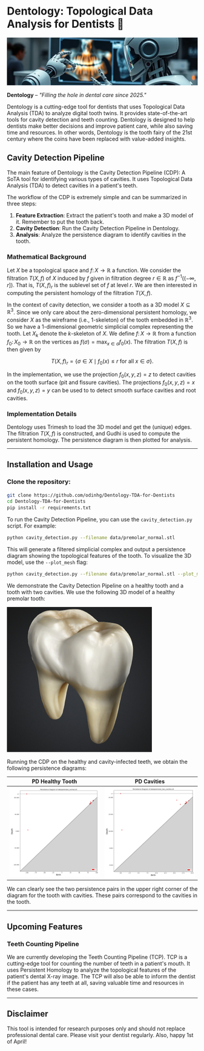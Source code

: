 # Dentology: Topological Data Analysis for Dentists 🦷

![header image showing a robot dentist](figs/header_image.png)

**Dentology** – *"Filling the hole in dental care since 2025."*

Dentology is a cutting-edge tool for dentists that uses Topological Data Analysis (TDA) to analyze digital tooth twins. It provides state-of-the-art tools for cavity detection and teeth counting. Dentology is designed to help dentists make better decisions and improve patient care, while also saving time and resources. In other words, Dentology is the tooth fairy of the 21st century where the coins have been replaced with value-added insights.

## Cavity Detection Pipeline

The main feature of Dentology is the Cavity Detection Pipeline (CDP): A SoTA tool for identifying various types of cavities. It uses Topological Data Analysis (TDA) to detect cavities in a patient's teeth.

The workflow of the CDP is extremely simple and can be summarized in three steps: 

1. **Feature Extraction**: Extract the patient's tooth and make a 3D model of it. Remember to put the tooth back.
2. **Cavity Detection**: Run the Cavity Detection Pipeline in Dentology.
3. **Analysis**: Analyze the persistence diagram to identify cavities in the tooth.

### Mathematical Background

Let $X$ be a topological space and $f\colon X\to\mathbb{R}$ a function. We consider the filtration $T(X,f)$ of $X$ induced by $f$ given in filtration degree $r\in\mathbb{R}$ as $f^{-1}((-\infty,r])$. That is, $T(X,f)_r$ is the sublevel set of $f$ at level $r$. We are then interested in computing the persistent homology of the filtration $T(X,f)$. 

In the context of cavity detection, we consider a tooth as a 3D model $X\subseteq\mathbb{R}^ 3$. Since we only care about the zero-dimensional persistent homology, we consider $X$ as the wireframe (i.e., $1$-skeleton) of the tooth embedded in $\mathbb{R}^3$. So we have a $1$-dimensional geometric simplicial complex representing the tooth. Let $X_k$ denote the $k$-skeleton of $X$. We define $f\colon X\to\mathbb{R}$ from a function $f_0\colon X_0\to\mathbb{R}$ on the vertices as $f(\sigma) = \max_{x\in\sigma} f_0(x)$. The filtration $T(X,f)$ is then given by

$$
T(X,f)_r = \left\lbrace\sigma\in X\mid f_0(x)\leq r\text{ for all }x\in\sigma\right\rbrace.
$$

In the implementation, we use the projection $f_0(x,y,z)=z$ to detect cavities on the tooth surface (pit and fissure cavities). The projections $f_0(x,y,z)=x$ and $f_0(x,y,z)=y$ can be used to to detect smooth surface cavities and root cavities.

### Implementation Details

Dentology uses Trimesh to load the 3D model and get the (unique) edges. The filtration $T(X,f)$ is constructed, and Gudhi is used to compute the persistent homology. The persistence diagram is then plotted for analysis.

---

## Installation and Usage

### Clone the repository:

```bash
git clone https://github.com/odinhg/Dentology-TDA-for-Dentists 
cd Dentology-TDA-for-Dentists
pip install -r requirements.txt
```

To run the Cavity Detection Pipeline, you can use the `cavity_detection.py` script. For example:

```bash
python cavity_detection.py --filename data/premolar_normal.stl
```

This will generate a filtered simplicial complex and output a persistence diagram showing the topological features of the tooth. To visualize the 3D model, use the `--plot_mesh` flag:

```bash
python cavity_detection.py --filename data/premolar_normal.stl --plot_mesh
```

We demonstrate the Cavity Detection Pipeline on a healthy tooth and a tooth with two cavities. We use the following 3D model of a healthy premolar tooth:

![3d tooth model](figs/premolar_3d_model_normal.png)

Running the CDP on the healthy and cavity-infected teeth, we obtain the following persistence diagrams:

| PD Healthy Tooth | PD Cavities | 
|:-----------------:|:-------------------:|
| ![point cloud normal](figs/persistence_diagram_normal.png)  | ![point cavity](figs/persistence_diagram_cavities.png) |

We can clearly see the two persistence pairs in the upper right corner of the diagram for the tooth with cavities. These pairs correspond to the cavities in the tooth.

---

## Upcoming Features

### Teeth Counting Pipeline

We are currently developing the Teeth Counting Pipeline (TCP). TCP is a cutting-edge tool for counting the number of teeth in a patient's mouth. It uses Persistent Homology to analyze the topological features of the patient's dental X-ray image. The TCP will also be able to inform the dentist if the patient has any teeth at all, saving valuable time and resources in these cases.

---

## Disclaimer
This tool is intended for research purposes only and should not replace professional dental care. Please visit your dentist regularly. Also, happy 1st of April! 

